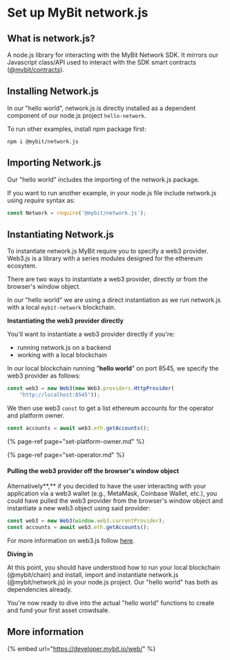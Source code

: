 # Set up MyBit network.js

## What is network.js?

A node.js library for interacting with the MyBit Network SDK. It mirrors our Javascript class/API used to interact with the SDK smart contracts \([@mybit/contracts](https://github.com/MyBitFoundation/MyBit-Network.tech)\). 

## Installing Network.js

In our "hello world", network.js is directly installed as a dependent component of our node.js project `hello-network`. 

To run other examples, install npm package first:  

```text
npm i @mybit/network.js
```

## Importing Network.js

Our "hello world" includes the importing of the network.js package.

If you want to run another example, in your node.js file include network.js using _require_ syntax as: 

```javascript
const Network = require('@mybit/network.js');
```

## Instantiating Network.js

To instantiate network.js MyBit require you to specify a web3 provider. Web3.js is a library with a series modules designed for the ethereum ecosytem. 

There are two ways to instantiate a web3 provider, directly or from the browser's window object. 

 In our "hello world" we are using a direct instantiation as we run network.js with a local `mybit-network` blockchain. 

**Instantiating the web3 provider directly**

You'll want to instantiate a web3 provider directly if you're:

* running network.js on a backend
* working with a local blockchain

In our local blockchain running "**hello world**" on port 8545, we specify the web3 provider as follows: 

```javascript
const web3 = new Web3(new Web3.providers.HttpProvider(
    "http://localhost:8545"));
```

We then use web3 `const` to get a list ethereum accounts for the operator and platform owner.

```javascript
const accounts = await web3.eth.getAccounts();
```

{% page-ref page="set-platform-owner.md" %}

{% page-ref page="set-operator.md" %}

#### **Pulling the web3 provider off the browser's window object**

Alternatively**,** if you decided to have the user interacting with your application via a web3 wallet \(e.g., MetaMask, Coinbase Wallet, etc.\), you could have pulled the web3 provider from the browser's window object and instantiate a new web3 object using said provider: 

```javascript
const web3 = new Web3(window.web3.currentProvider);
const accounts = await web3.eth.getAccounts();
```

For more information on web3.js follow [here](https://web3js.readthedocs.io/en/1.0/index.html).

**Diving in**

At this point, you should have understood how to run your local blockchain \(@mybit/chain\) and install, import and instantiate network.js \(@mybit/network.js\) in your node.js project. Our "hello world" has both as dependencies already.

You're now ready to dive into the actual "hello world" functions to create and fund your first asset crowdsale. 

## **More information**

{% embed url="https://developer.mybit.io/web/" %}

## 



